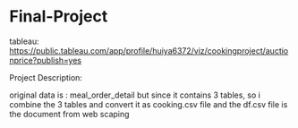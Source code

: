 # Final-Project
tableau: https://public.tableau.com/app/profile/huiya6372/viz/cookingproject/auctionprice?publish=yes


Project Description:

original data is : meal_order_detail
but since it contains 3 tables, so i combine the 3 tables and convert it as cooking.csv file
and the df.csv file is the document from web scaping 
